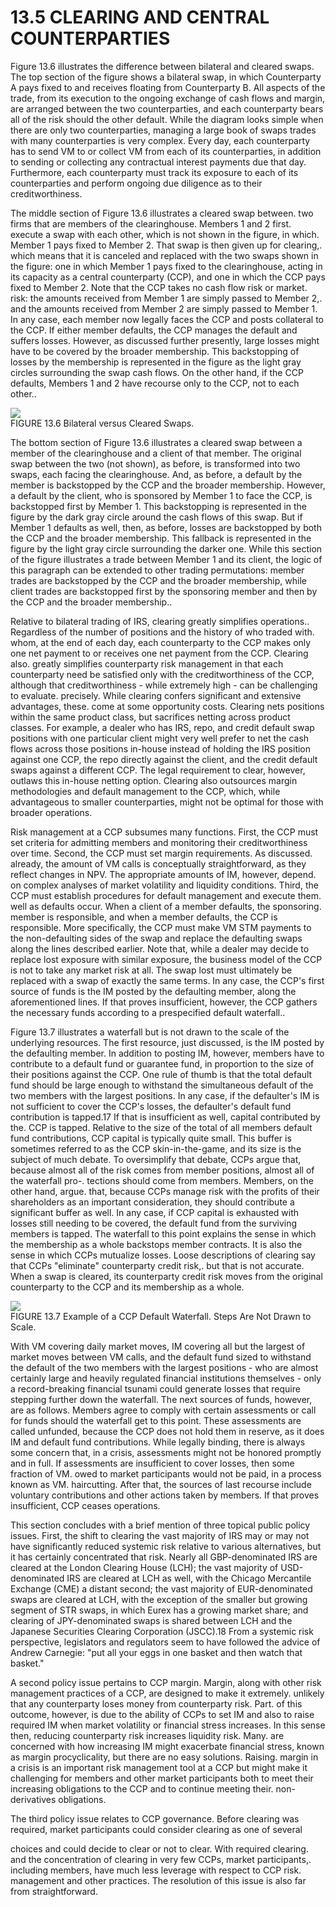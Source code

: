 # 13.5 CLEARING AND CENTRAL COUNTERPARTIES  

Figure 13.6 illustrates the difference between bilateral and cleared swaps. The top section of the figure shows a bilateral swap, in which Counterparty A pays fixed to and receives floating from Counterparty B. All aspects of the trade, from its execution to the ongoing exchange of cash flows and margin, are arranged between the two counterparties, and each counterparty bears all of the risk should the other default. While the diagram looks simple when there are only two counterparties, managing a large book of swaps trades with many counterparties is very complex. Every day, each counterparty has to send VM to or collect VM from each of its counterparties, in addition to sending or collecting any contractual interest payments due that day. Furthermore, each counterparty must track its exposure to each of its counterparties and perform ongoing due diligence as to their creditworthiness.  

The middle section of Figure 13.6 illustrates a cleared swap between. two firms that are members of the clearinghouse. Members 1 and 2 first. execute a swap with each other, which is not shown in the figure, in which. Member 1 pays fixed to Member 2. That swap is then given up for clearing,. which means that it is canceled and replaced with the two swaps shown in the figure: one in which Member 1 pays fixed to the clearinghouse, acting in its capacity as a central counterparty (CCP), and one in which the CCP pays fixed to Member 2. Note that the CCP takes no cash flow risk or market. risk: the amounts received from Member 1 are simply passed to Member 2,. and the amounts received from Member 2 are simply passed to Member 1. In any case, each member now legally faces the CCP and posts collateral to the CCP. If either member defaults, the CCP manages the default and suffers losses. However, as discussed further presently, large losses might have to be covered by the broader membership. This backstopping of losses by the membership is represented in the figure as the light gray circles surrounding the swap cash flows. On the other hand, if the CCP defaults, Members 1 and 2 have recourse only to the CCP, not to each other..  

![](e15f526141aa5d75b6a669b3b22b8fb423a4ea759f8319a890d1ff7328a36a30.jpg)  
FIGURE 13.6 Bilateral versus Cleared Swaps.  

The bottom section of Figure 13.6 illustrates a cleared swap between a member of the clearinghouse and a client of that member. The original swap between the two (not shown), as before, is transformed into two swaps, each facing the clearinghouse. And, as before, a default by the member is backstopped by the CCP and the broader membership. However, a default by the client, who is sponsored by Member 1 to face the CCP, is backstopped first by Member 1. This backstopping is represented in the figure by the dark gray circle around the cash flows of this swap. But if Member 1 defaults as well, then, as before, losses are backstopped by both the CCP and the broader membership. This fallback is represented in the figure by the light gray circle surrounding the darker one. While this section of the figure illustrates a trade between Member 1 and its client, the logic of this paragraph can be extended to other trading permutations: member trades are backstopped by the CCP and the broader membership, while client trades are backstopped first by the sponsoring member and then by the CCP and the broader membership..  

Relative to bilateral trading of IRS, clearing greatly simplifies operations.. Regardless of the number of positions and the history of who traded with. whom, at the end of each day, each counterparty to the CCP makes only one net payment to or receives one net payment from the CCP. Clearing also. greatly simplifies counterparty risk management in that each counterparty need be satisfied only with the creditworthiness of the CCP, although that creditworthiness - while extremely high - can be challenging to evaluate. precisely. While clearing confers significant and extensive advantages, these. come at some opportunity costs. Clearing nets positions within the same product class, but sacrifices netting across product classes. For example, a dealer who has IRS, repo, and credit default swap positions with one particular client might very well prefer to net the cash flows across those positions in-house instead of holding the IRS position against one CCP, the repo directly against the client, and the credit default swaps against a different CCP. The legal requirement to clear, however, outlaws this in-house netting option. Clearing also outsources margin methodologies and default management to the CCP, which, while advantageous to smaller counterparties, might not be optimal for those with broader operations.  

Risk management at a CCP subsumes many functions. First, the CCP must set criteria for admitting members and monitoring their creditworthiness over time. Second, the CCP must set margin requirements. As discussed. already, the amount of VM calls is conceptually straightforward, as they reflect changes in NPV. The appropriate amounts of IM, however, depend. on complex analyses of market volatility and liquidity conditions. Third, the CCP must establish procedures for default management and execute them. well as defaults occur. When a client of a member defaults, the sponsoring. member is responsible, and when a member defaults, the CCP is responsible. More specifically, the CCP must make VM STM payments to the non-defaulting sides of the swap and replace the defaulting swaps along the lines described earlier. Note that, while a dealer may decide to replace lost exposure with similar exposure, the business model of the CCP is not to take any market risk at all. The swap lost must ultimately be replaced with a swap of exactly the same terms. In any case, the CCP's first source of funds is the IM posted by the defaulting member, along the aforementioned lines. If that proves insufficient, however, the CCP gathers the necessary funds according to a prespecified default waterfall..  

Figure 13.7 illustrates a waterfall but is not drawn to the scale of the underlying resources. The first resource, just discussed, is the IM posted by the defaulting member. In addition to posting IM, however, members have to contribute to a default fund or guarantee fund, in proportion to the size of their positions against the CCP. One rule of thumb is that the total default fund should be large enough to withstand the simultaneous default of the two members with the largest positions. In any case, if the defaulter's IM is not sufficient to cover the CCP's losses, the defaulter's default fund contribution is tapped.17 If that is insufficient as well, capital contributed by the. CCP is tapped. Relative to the size of the total of all members default fund contributions, CCP capital is typically quite small. This buffer is sometimes referred to as the CCP skin-in-the-game, and its size is the subject of much debate. To oversimplify that debate, CCPs argue that, because almost all of the risk comes from member positions, almost all of the waterfall pro-. tections should come from members. Members, on the other hand, argue. that, because CCPs manage risk with the profits of their shareholders as an important consideration, they should contribute a significant buffer as well. In any case, if CCP capital is exhausted with losses still needing to be covered, the default fund from the surviving members is tapped. The waterfall to this point explains the sense in which the membership as a whole backstops member contracts. It is also the sense in which CCPs mutualize losses. Loose descriptions of clearing say that CCPs "eliminate" counterparty credit risk,. but that is not accurate. When a swap is cleared, its counterparty credit risk moves from the original counterparty to the CCP and its membership as a whole.  

![](4038d58f797dcf2127c977bf71c25228f658b337dfb154f46b533c831621ed57.jpg)  
FIGURE 13.7 Example of a CCP Default Waterfall. Steps Are Not Drawn to Scale.  

With VM covering daily market moves, IM covering all but the largest of market moves between VM calls, and the default fund sized to withstand the default of the two members with the largest positions - who are almost certainly large and heavily regulated financial institutions themselves - only a record-breaking financial tsunami could generate losses that require stepping further down the waterfall. The next sources of funds, however, are as follows. Members agree to comply with certain assessments or call for funds should the waterfall get to this point. These assessments are called unfunded, because the CCP does not hold them in reserve, as it does IM and default fund contributions. While legally binding, there is always some concern that, in a crisis, assessments might not be honored promptly and in full. If assessments are insufficient to cover losses, then some fraction of VM. owed to market participants would not be paid, in a process known as VM. haircutting. After that, the sources of last recourse include voluntary contributions and other actions taken by members. If that proves insufficient, CCP ceases operations.  

This section concludes with a brief mention of three topical public policy issues. First, the shift to clearing the vast majority of IRS may or may not have significantly reduced systemic risk relative to various alternatives, but it has certainly concentrated that risk. Nearly all GBP-denominated IRS are cleared at the London Clearing House (LCH); the vast majority of USD-denominated IRS are cleared at LCH as well, with the Chicago Mercantile Exchange (CME) a distant second; the vast majority of EUR-denominated swaps are cleared at LCH, with the exception of the smaller but growing segment of STR swaps, in which Eurex has a growing market share; and clearing of JPY-denominated swaps is shared between LCH and the Japanese Securities Clearing Corporation (JSCC).18 From a systemic risk perspective, legislators and regulators seem to have followed the advice of Andrew Carnegie: "put all your eggs in one basket and then watch that basket."  

A second policy issue pertains to CCP margin. Margin, along with other risk management practices of a CCP, are designed to make it extremely. unlikely that any counterparty loses money from counterparty risk. Part. of this outcome, however, is due to the ability of CCPs to set IM and also to raise required IM when market volatility or financial stress increases. In this sense then, reducing counterparty risk increases liquidity risk. Many. are concerned with how increasing IM might exacerbate financial stress, known as margin procyclicality, but there are no easy solutions. Raising. margin in a crisis is an important risk management tool at a CCP but might make it challenging for members and other market participants both to meet their increasing obligations to the CCP and to continue meeting their. non-derivatives obligations.  

The third policy issue relates to CCP governance. Before clearing was required, market participants could consider clearing as one of several  

choices and could decide to clear or not to clear. With required clearing.   
and the concentration of clearing in very few CCPs, market participants,.   
including members, have much less leverage with respect to CCP risk.   
management and other practices. The resolution of this issue is also far from straightforward.  
